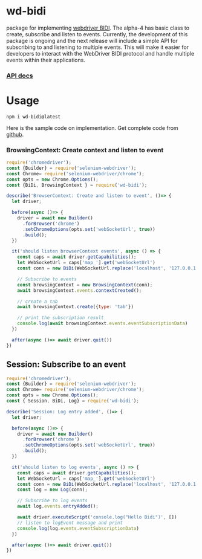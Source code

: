 # wd-bidi

package for implementing [webdriver BIDI](https://w3c.github.io/webdriver-bidi/). 
The alpha-4 has basic class to create, subscribe and listen to events. Currently, the development of this package is ongoing and the next release will 
include a simple API for subscribing to and listening to multiple events. 
This will make it easier for developers to interact with the WebDriver BIDI 
protocol and handle multiple events within their applications.

### [API docs](https://harsha509.github.io/wd-bidi-docs/)

# Usage
```shell
npm i wd-bidi@latest
```
Here is the sample code on implementation. Get complete code from [github](https://github.com/harsha509/selenium_bidi_demo).

### BrowsingContext: Create context and listen to event
```javascript
require('chromedriver');
const {Builder} = require('selenium-webdriver');
const Chrome= require('selenium-webdriver/chrome');
const opts = new Chrome.Options();
const {BiDi, BrowsingContext } = require('wd-bidi');

describe('BrowserContext: Create and listen to event', ()=> {
  let driver;

  before(async ()=> {
    driver = await new Builder()
      .forBrowser('chrome')
      .setChromeOptions(opts.set('webSocketUrl', true))
      .build();
  })

  it('should listen browserContext events', async () => {
    const caps = await driver.getCapabilities();
    let WebSocketUrl = caps['map_'].get('webSocketUrl')
    const conn = new BiDi(WebSocketUrl.replace('localhost', '127.0.0.1'));

    // Subscribe to events
    const browsingContext = new BrowsingContext(conn);
    await browsingContext.events.contextCreated();

    // create a tab
    await browsingContext.create({type: 'tab'})

    // print the subscription result
    console.log(await browsingContext.events.eventSubscriptionData)
  })

  after(async ()=> await driver.quit())
})
```


## Session: Subscribe to an event
```javascript
require('chromedriver');
const {Builder} = require('selenium-webdriver');
const Chrome= require('selenium-webdriver/chrome');
const opts = new Chrome.Options();
const { Session, BiDi, Log} = require('wd-bidi');

describe('Session: Log entry added', ()=> {
  let driver;

  before(async ()=> {
    driver = await new Builder()
      .forBrowser('chrome')
      .setChromeOptions(opts.set('webSocketUrl', true))
      .build();
  })

  it('should listen to log events', async () => {
    const caps = await driver.getCapabilities();
    let WebSocketUrl = caps['map_'].get('webSocketUrl')
    const conn = new BiDi(WebSocketUrl.replace('localhost', '127.0.0.1'));
    const log = new Log(conn);

    // Subscribe to log events
    await log.events.entryAdded();

    await driver.executeScript('console.log("Hello Bidi")', [])
    // listen to logEvent message and print
    console.log(log.events.eventSubscriptionData)
  })

  after(async ()=> await driver.quit())
})
```


